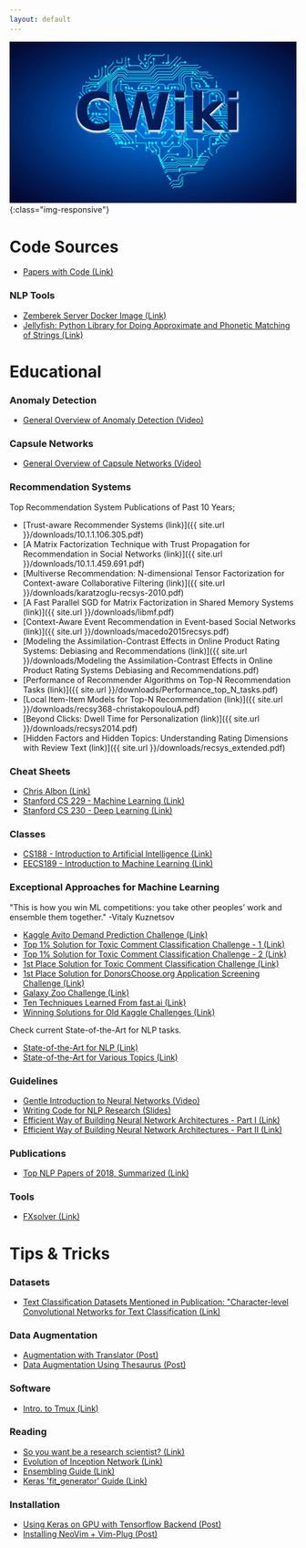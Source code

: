 ```yaml
---
layout: default
---
```



![image-title-here](/images/ai.png){:class="img-responsive"}
# Code Sources
*   [Papers with Code (Link)](https://paperswithcode.com/)

### NLP Tools
*   [Zemberek Server Docker Image (Link)](https://github.com/cbilgili/zemberek-nlp-server)
*   [Jellyfish: Python Library for Doing Approximate and Phonetic Matching of Strings (Link)](https://github.com/jamesturk/jellyfish)

# Educational
### Anomaly Detection
*   [General Overview of Anomaly Detection (Video)](https://www.youtube.com/watch?v=7dHyNPE9sgg)

### Capsule Networks
*   [General Overview of Capsule Networks (Video)](https://www.youtube.com/watch?v=pPN8d0E3900)

### Recommendation Systems
Top Recommendation System Publications of Past 10 Years;
*   [Trust-aware Recommender Systems (link)]({{ site.url }}/downloads/10.1.1.106.305.pdf)
*   [A Matrix Factorization Technique with Trust Propagation for Recommendation in Social Networks (link)]({{ site.url }}/downloads/10.1.1.459.691.pdf)
*   [Multiverse Recommendation: N-dimensional Tensor Factorization for Context-aware Collaborative Filtering (link)]({{ site.url }}/downloads/karatzoglu-recsys-2010.pdf)
*   [A Fast Parallel SGD for Matrix Factorization in Shared Memory Systems (link)]({{ site.url }}/downloads/libmf.pdf)
*   [Context-Aware Event Recommendation in Event-based Social Networks (link)]({{ site.url }}/downloads/macedo2015recsys.pdf)
*   [Modeling the Assimilation-Contrast Effects in Online Product Rating Systems: Debiasing and Recommendations (link)]({{ site.url }}/downloads/Modeling the Assimilation-Contrast Effects in Online Product Rating Systems Debiasing and Recommendations.pdf)
*   [Performance of Recommender Algorithms on Top-N Recommendation Tasks (link)]({{ site.url }}/downloads/Performance_top_N_tasks.pdf)
*   [Local Item-Item Models for Top-N Recommendation (link)]({{ site.url }}/downloads/recsy368-christakopoulouA.pdf)
*   [Beyond Clicks: Dwell Time for Personalization (link)]({{ site.url }}/downloads/recsys2014.pdf)
*   [Hidden Factors and Hidden Topics: Understanding Rating Dimensions with Review Text (link)]({{ site.url }}/downloads/recsys_extended.pdf)



### Cheat Sheets
*   [Chris Albon (Link)](https://chrisalbon.com/)
*   [Stanford CS 229 - Machine Learning (Link)](https://stanford.edu/~shervine/teaching/cs-229)
*   [Stanford CS 230 - Deep Learning (Link)](https://stanford.edu/~shervine/teaching/cs-230)

### Classes
*   [CS188 - Introduction to Artificial Intelligence (Link)](https://inst.eecs.berkeley.edu/~cs188/fa18/index.html)
*   [EECS189 - Introduction to Machine Learning (Link)](http://sp18.eecs189.org/)

### Exceptional Approaches for Machine Learning
"This is how you win ML competitions: you take other peoples’ work and ensemble them together." 
-Vitaly Kuznetsov

*   [Kaggle Avito Demand Prediction Challenge (Link)](http://mlexplained.com/2018/08/18/kaggle-avito-demand-prediction-challenge-analysis-of-winning-submissions/)
*   [Top 1% Solution for Toxic Comment Classification Challenge - 1 (Link)](https://medium.com/@zake7749/top-1-solution-to-toxic-comment-classification-challenge-ea28dbe75054)
*   [Top 1% Solution for Toxic Comment Classification Challenge - 2 (Link)](https://sijunhe.github.io/blog/2018/05/01/kaggle-toxic-comment/)
*   [1st Place Solution for Toxic Comment Classification Challenge (Link)](https://www.kaggle.com/c/jigsaw-toxic-comment-classification-challenge/discussion/52557)
*   [1st Place Solution for DonorsChoose.org Application Screening Challenge (Link) ](https://www.kaggle.com/shadowwarrior/1st-place-solution)
*   [Galaxy Zoo Challenge (Link)](http://benanne.github.io/2014/04/05/galaxy-zoo.html)
*   [Ten Techniques Learned From fast.ai (Link)](https://blog.floydhub.com/ten-techniques-from-fast-ai/)
*   [Winning Solutions for Old Kaggle Challenges (Link)](https://ndres.me/kaggle-past-solutions/)

Check current State-of-the-Art for NLP tasks.
*   [State-of-the-Art for NLP (Link)](http://nlpprogress.com/)
*   [State-of-the-Art for Various Topics (Link)](https://www.stateoftheart.ai/)

### Guidelines
*   [Gentle Introduction to Neural Networks (Video)](https://www.youtube.com/watch?v=bxe2T-V8XRs&list=PLiaHhY2iBX9hdHaRr6b7XevZtgZRa1PoU&index=1)
*   [Writing Code for NLP Research (Slides)](https://docs.google.com/presentation/d/17NoJY2SnC2UMbVegaRCWA7Oca7UCZ3vHnMqBV4SUayc/preview#slide=id.p)
*   [Efficient Way of Building Neural Network Architectures - Part I (Link)](https://towardsdatascience.com/a-guide-to-an-efficient-way-to-build-neural-network-architectures-part-i-hyper-parameter-8129009f131b)
*   [Efficient Way of Building Neural Network Architectures - Part II (Link)](https://towardsdatascience.com/a-guide-to-an-efficient-way-to-build-neural-network-architectures-part-ii-hyper-parameter-42efca01e5d7)

### Publications 
*   [Top NLP Papers of 2018, Summarized (Link)](https://www.topbots.com/most-important-ai-research-papers-2018/#ai-paper-2018-6)

### Tools
*   [FXsolver (Link)](https://www.fxsolver.com/)

# Tips & Tricks

### Datasets
* [Text Classification Datasets Mentioned in Publication: "Character-level Convolutional Networks for Text Classification (Link)](https://drive.google.com/drive/folders/0Bz8a_Dbh9Qhbfll6bVpmNUtUcFdjYmF2SEpmZUZUcVNiMUw1TWN6RDV3a0JHT3kxLVhVR2M)

### Data Augmentation
*   [Augmentation with Translator (Post)](data_augmentation.md)
*   [Data Augmentation Using Thesaurus (Post)](data_augmentation2.md)

### Software
*   [Intro. to Tmux (Link)](https://www.hamvocke.com/blog/a-quick-and-easy-guide-to-tmux/)

### Reading
*   [So you want be a research scientist? (Link)](https://medium.com/@vanhoucke/so-you-want-to-be-a-research-scientist-363c075d3d4c)
*   [Evolution of Inception Network (Link)](https://towardsdatascience.com/a-simple-guide-to-the-versions-of-the-inception-network-7fc52b863202)
*   [Ensembling Guide (Link)](https://mlwave.com/kaggle-ensembling-guide/)
*   [Keras 'fit_generator' Guide (Link)](https://stanford.edu/~shervine/blog/keras-how-to-generate-data-on-the-fly#motivation)

### Installation
*  [Using Keras on GPU with Tensorflow Backend (Post)](keras_gpu.md)
*  [Installing NeoVim + Vim-Plug (Post)](neovim_vimplug.md)

